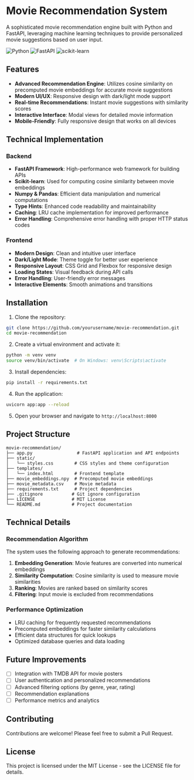 # Movie Recommendation System

A sophisticated movie recommendation engine built with Python and FastAPI, leveraging machine learning techniques to provide personalized movie suggestions based on user input.

![Python](https://img.shields.io/badge/Python-3.8%2B-blue)
![FastAPI](https://img.shields.io/badge/FastAPI-0.112.0-green)
![scikit-learn](https://img.shields.io/badge/scikit--learn-1.4.1-orange)

## Features

- **Advanced Recommendation Engine**: Utilizes cosine similarity on precomputed movie embeddings for accurate movie suggestions
- **Modern UI/UX**: Responsive design with dark/light mode support
- **Real-time Recommendations**: Instant movie suggestions with similarity scores
- **Interactive Interface**: Modal views for detailed movie information
- **Mobile-Friendly**: Fully responsive design that works on all devices

## Technical Implementation

### Backend
- **FastAPI Framework**: High-performance web framework for building APIs
- **Scikit-learn**: Used for computing cosine similarity between movie embeddings
- **Numpy & Pandas**: Efficient data manipulation and numerical computations
- **Type Hints**: Enhanced code readability and maintainability
- **Caching**: LRU cache implementation for improved performance
- **Error Handling**: Comprehensive error handling with proper HTTP status codes

### Frontend
- **Modern Design**: Clean and intuitive user interface
- **Dark/Light Mode**: Theme toggle for better user experience
- **Responsive Layout**: CSS Grid and Flexbox for responsive design
- **Loading States**: Visual feedback during API calls
- **Error Handling**: User-friendly error messages
- **Interactive Elements**: Smooth animations and transitions

## Installation

1. Clone the repository:
```bash
git clone https://github.com/yourusername/movie-recommendation.git
cd movie-recommendation
```

2. Create a virtual environment and activate it:
```bash
python -m venv venv
source venv/bin/activate  # On Windows: venv\Scripts\activate
```

3. Install dependencies:
```bash
pip install -r requirements.txt
```

4. Run the application:
```bash
uvicorn app:app --reload
```

5. Open your browser and navigate to `http://localhost:8000`

## Project Structure

```
movie-recommendation/
├── app.py                 # FastAPI application and API endpoints
├── static/
│   └── styles.css        # CSS styles and theme configuration
├── templates/
│   └── index.html        # Frontend template
├── movie_embeddings.npy  # Precomputed movie embeddings
├── movie_metadata.csv    # Movie metadata
├── requirements.txt      # Project dependencies
├── .gitignore           # Git ignore configuration
├── LICENSE              # MIT License
└── README.md            # Project documentation
```

## Technical Details

### Recommendation Algorithm

The system uses the following approach to generate recommendations:

1. **Embedding Generation**: Movie features are converted into numerical embeddings
2. **Similarity Computation**: Cosine similarity is used to measure movie similarities
3. **Ranking**: Movies are ranked based on similarity scores
4. **Filtering**: Input movie is excluded from recommendations

### Performance Optimization

- LRU caching for frequently requested recommendations
- Precomputed embeddings for faster similarity calculations
- Efficient data structures for quick lookups
- Optimized database queries and data loading

## Future Improvements

- [ ] Integration with TMDB API for movie posters
- [ ] User authentication and personalized recommendations
- [ ] Advanced filtering options (by genre, year, rating)
- [ ] Recommendation explanations
- [ ] Performance metrics and analytics

## Contributing

Contributions are welcome! Please feel free to submit a Pull Request.

## License

This project is licensed under the MIT License - see the LICENSE file for details. 